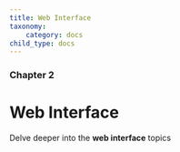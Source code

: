 ```yaml
---
title: Web Interface
taxonomy:
    category: docs
child_type: docs
---
```


### Chapter 2

# Web Interface

Delve deeper into the **web interface** topics
